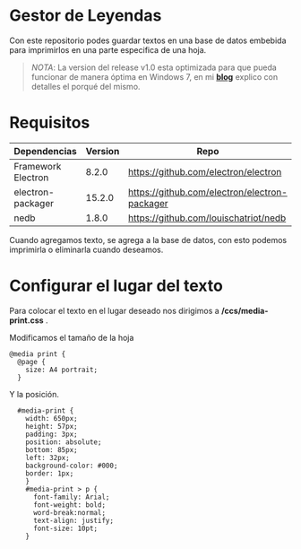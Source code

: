 # Gestor de Leyendas

Con este repositorio podes guardar textos en una base de datos embebida para imprimirlos en una parte especifica de una hoja.


>*NOTA*: La version del release v1.0 esta optimizada para que pueda funcionar de manera óptima en Windows 7, en mi  [**blog**](https://pabloromanlezcano.com.ar/blog)
 explico con detalles el porqué del mismo. 

# Requisitos

| Dependencias | Version | Repo |
|---|---|---|
| Framework Electron | 8.2.0 | https://github.com/electron/electron |
| electron-packager | 15.2.0 | https://github.com/electron/electron-packager |
| nedb | 1.8.0 | https://github.com/louischatriot/nedb |


Cuando agregamos texto, se agrega a la base de datos, con esto podemos imprimirla o eliminarla cuando deseamos.


# Configurar el lugar del texto

Para colocar el texto en el lugar deseado nos dirigimos a  **/ccs/media-print.css** .

Modificamos el tamaño de la hoja

```
@media print {
  @page {
    size: A4 portrait; 
  }
```
Y la posición.

```
  #media-print {
    width: 650px;
    height: 57px;
    padding: 3px;
    position: absolute;
    bottom: 85px;
    left: 32px;
    background-color: #000;
    border: 1px;
    }
    #media-print > p {
      font-family: Arial;
      font-weight: bold;
      word-break:normal;
      text-align: justify;
      font-size: 10pt;
    }
```

